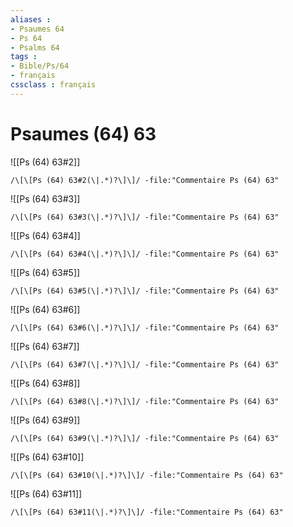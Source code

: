 ```yaml
---
aliases : 
- Psaumes 64
- Ps 64
- Psalms 64
tags : 
- Bible/Ps/64
- français
cssclass : français
---
```


# Psaumes (64) 63

![[Ps (64) 63#2]]

```query
/\[\[Ps (64) 63#2(\|.*)?\]\]/ -file:"Commentaire Ps (64) 63"
```

![[Ps (64) 63#3]]

```query
/\[\[Ps (64) 63#3(\|.*)?\]\]/ -file:"Commentaire Ps (64) 63"
```

![[Ps (64) 63#4]]

```query
/\[\[Ps (64) 63#4(\|.*)?\]\]/ -file:"Commentaire Ps (64) 63"
```

![[Ps (64) 63#5]]

```query
/\[\[Ps (64) 63#5(\|.*)?\]\]/ -file:"Commentaire Ps (64) 63"
```

![[Ps (64) 63#6]]

```query
/\[\[Ps (64) 63#6(\|.*)?\]\]/ -file:"Commentaire Ps (64) 63"
```

![[Ps (64) 63#7]]

```query
/\[\[Ps (64) 63#7(\|.*)?\]\]/ -file:"Commentaire Ps (64) 63"
```

![[Ps (64) 63#8]]

```query
/\[\[Ps (64) 63#8(\|.*)?\]\]/ -file:"Commentaire Ps (64) 63"
```

![[Ps (64) 63#9]]

```query
/\[\[Ps (64) 63#9(\|.*)?\]\]/ -file:"Commentaire Ps (64) 63"
```

![[Ps (64) 63#10]]

```query
/\[\[Ps (64) 63#10(\|.*)?\]\]/ -file:"Commentaire Ps (64) 63"
```

![[Ps (64) 63#11]]

```query
/\[\[Ps (64) 63#11(\|.*)?\]\]/ -file:"Commentaire Ps (64) 63"
```

